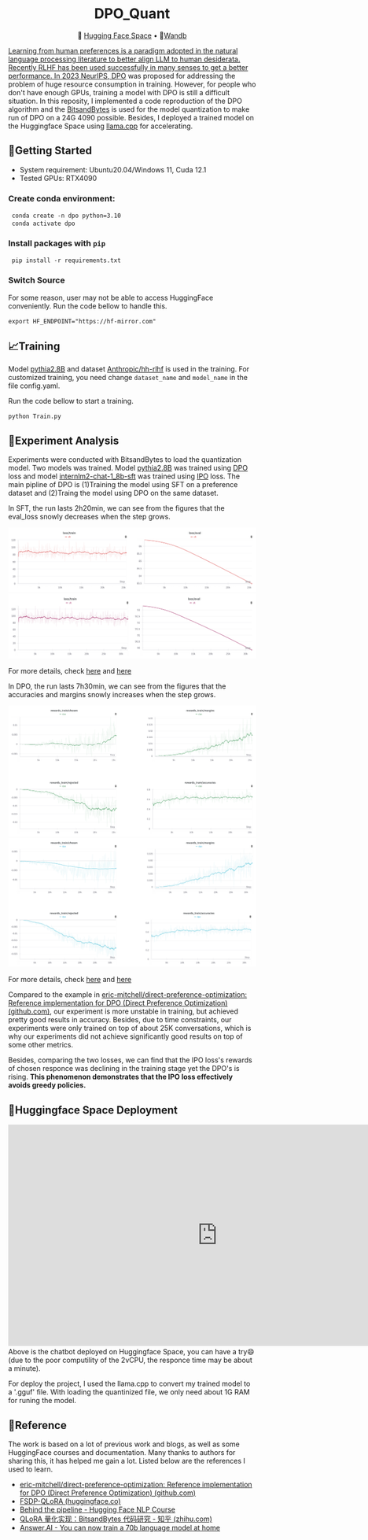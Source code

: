 <h1 align="center">
  DPO_Quant
</h1>
<p align="center">
🤗 <a href="https://huggingface.co/spaces/QiyuWu/DPO_Internlm2_1_8B" target="_blank">Hugging Face Space</a> • 🎢<a href="https://wandb.ai/qiyuwu/internlm_1_8B_DPO_Quant?nw=nwuserwqy123202108" terget="_blank">Wandb
</p> 
  
Learning from human preferences is a paradigm adopted in the natural language processing literature to better align LLM to human desiderata. Recently RLHF has been used successfully in many senses to get a better performance. In 2023 NeurIPS, [DPO](https://arxiv.org/abs/2305.18290)  was proposed for addressing the problem of huge resource consumption in training. However, for people who don't have enough GPUs, training a model with DPO is still a difficult situation. In this reposity, I implemented a code reproduction of the DPO algorithm and the [BitsandBytes](https://github.com/TimDettmers/bitsandbytes) is used for the model quantization to make run of DPO on a 24G 4090 possible. Besides, I deployed a trained model on the Huggingface Space using [llama.cpp](https://github.com/ggerganov/llama.cpp) for accelerating.


## 👋Getting Started

- System requirement: Ubuntu20.04/Windows 11, Cuda 12.1
- Tested GPUs: RTX4090

### Create conda environment:

```
 conda create -n dpo python=3.10
 conda activate dpo
```

### Install packages with `pip`

```
 pip install -r requirements.txt
```

### Switch Source

For some reason, user may not be able to access HuggingFace conveniently. Run the code bellow to handle this.

```
export HF_ENDPOINT="https://hf-mirror.com"
```



## 📈Training

Model [pythia2.8B](https://huggingface.co/EleutherAI/pythia-2.8b) and dataset [Anthropic/hh-rlhf](https://huggingface.co/datasets/Anthropic/hh-rlhf) is used in the training. For customized training, you need change  `dataset_name` and `model_name` in the file config.yaml.

Run the code bellow to start a training.

```
python Train.py
```



## 🤔Experiment Analysis

Experiments were conducted with BitsandBytes to load the quantization model. Two models was trained. Model [pythia2.8B](https://huggingface.co/EleutherAI/pythia-2.8b) was trained using [DPO](https://arxiv.org/abs/2305.18290) loss and model [internlm2-chat-1_8b-sft](https://huggingface.co/internlm/internlm2-chat-1_8b-sft) was trained using [IPO](https://arxiv.org/abs/2310.12036) loss. The main pipline of DPO is (1)Training the model using SFT on a preference dataset and (2)Traing the model using DPO on the same dataset.

In SFT, the run lasts 2h20min, we can see from the figures that the eval_loss snowly decreases when the step grows.

![pythia2.8B](./output/Pythia_SFT.png)
![internlm2-chat-1_8b-sft](./output/Intern_SFT.png)

For more details, check [here](https://wandb.ai/qiyuwu/pythia2_8B_DPO_Quant/runs/co6guc8k?nw=nwuserwqy123202108) and [here](https://wandb.ai/qiyuwu/internlm_1_8B_DPO_Quant/runs/w03t6lsm?nw=nwuserwqy123202108)

In DPO, the run lasts 7h30min, we can see from the figures that the accuracies and margins snowly increases when the step grows.

![pythia2.8B](./output/Pythia_DPO.png)
![internlm2-chat-1_8b-sft](./output/Intern_DPO.png)

For more details, check [here](https://wandb.ai/qiyuwu/pythia2_8B_DPO_Quant/runs/0tejjuhj?nw=nwuserwqy123202108) and [here](https://wandb.ai/qiyuwu/internlm_1_8B_DPO_Quant/runs/4gnv19ir?nw=nwuserwqy123202108)

Compared to the example in [eric-mitchell/direct-preference-optimization: Reference implementation for DPO (Direct Preference Optimization) (github.com)](https://github.com/eric-mitchell/direct-preference-optimization), our experiment is more unstable in training, but achieved pretty good results in accuracy. Besides, due to time constraints, our experiments were only trained on top of about 25K conversations, which is why our experiments did not achieve significantly good results on top of some other metrics.

Besides, comparing the two losses, we can find that the IPO loss's rewards of chosen responce was declining in the training stage yet the DPO's is rising. **This phenomenon demonstrates that the IPO loss effectively avoids greedy policies.** 

## 🤗Huggingface Space Deployment
<iframe
	src="https://qiyuwu-dpo-internlm2-1-8b.hf.space"
	frameborder="0"
	width="850"
	height="450"
></iframe>
Above is the chatbot deployed on Huggingface Space, you can have a try😄(due to the poor computility of the 2vCPU, the responce time may be about a minute).

For deploy the project, I used the llama.cpp to convert my trained model to a '.gguf' file. With loading the quantinized file, we only need about 1G RAM for runing the model.   
## 📄Reference

The work is based on a lot of previous work and blogs, as well as some HuggingFace courses and documentation. Many thanks to authors for sharing this, it has helped me gain a lot. Listed below are the references I used to learn.

- [eric-mitchell/direct-preference-optimization: Reference implementation for DPO (Direct Preference Optimization) (github.com)](https://github.com/eric-mitchell/direct-preference-optimization)
- [FSDP-QLoRA (huggingface.co)](https://huggingface.co/docs/bitsandbytes/main/en/fsdp_qlora)
- [Behind the pipeline - Hugging Face NLP Course](https://huggingface.co/learn/nlp-course/en/chapter2/2)
- [QLoRA 量化实现：BitsandBytes 代码研究 - 知乎 (zhihu.com)](https://zhuanlan.zhihu.com/p/646235855)
- [Answer.AI - You can now train a 70b language model at home](https://www.answer.ai/posts/2024-03-06-fsdp-qlora.html)
